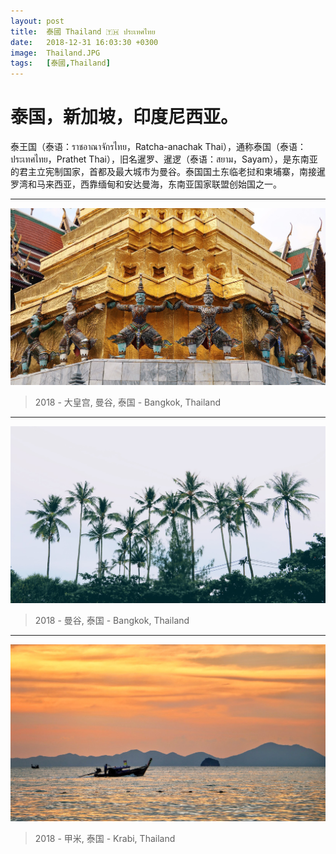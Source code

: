 ```yaml
---
layout: post
title:  泰國 Thailand 🇹🇭 ประเทศไทย
date:   2018-12-31 16:03:30 +0300
image:  Thailand.JPG
tags:   [泰國,Thailand]
---
```

# 泰国，新加坡，印度尼西亚。
泰王国（泰语：ราชอาณาจักรไทย，Ratcha-anachak Thai），通称泰国（泰语：ประเทศไทย，Prathet Thai），旧名暹罗、暹逻（泰语：สยาม，Sayam），是东南亚的君主立宪制国家，首都及最大城市为曼谷。泰国国土东临老挝和柬埔寨，南接暹罗湾和马来西亚，西靠缅甸和安达曼海，东南亚国家联盟创始国之一。

---  
![](/img/thailand/th03.JPG)  
> 2018 - 大皇宫, 曼谷, 泰国 - Bangkok, Thailand

---  
![](/img/thailand/th01.JPG)  
> 2018 - 曼谷, 泰国 - Bangkok, Thailand

---  
![](/img/thailand/th02.jpg)  
> 2018 - 甲米, 泰国 - Krabi, Thailand
